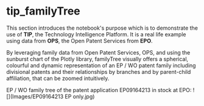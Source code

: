 # tip_familyTree
This section introduces the notebook's purpose which is to demonstrate the use of **TIP**, the Technology Intelligence Platform. It is a real life example using data from **OPS**, the Open Patent Services from **EPO**.

By leveraging family data from Open Patent Services, OPS, and using the sunburst chart of the Plotly library, familyTree visually offers a spherical, colourful and dynamic representation of an EP / WO patent family including divisional patents and their relationships by branches and by parent-child affiliation, that can be zoomed intuitively. 

EP / WO family tree of the patent application EP09164213 in stock at EPO:
![](Images/EP09164213 EP only.jpg)
